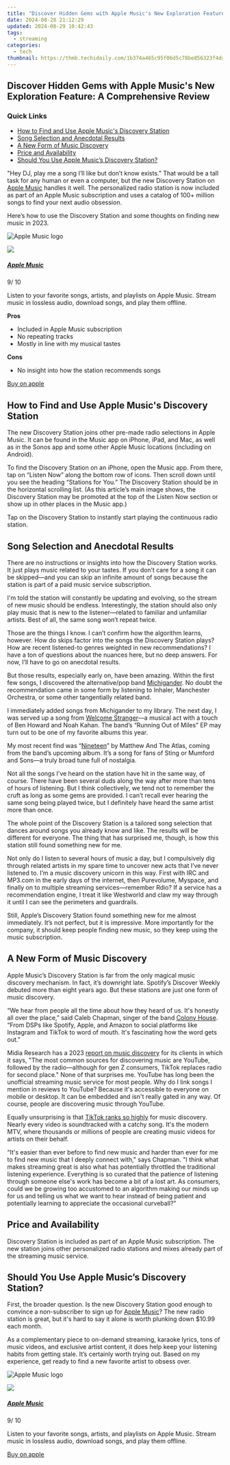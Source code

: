 ```yaml
---
title: "Discover Hidden Gems with Apple Music's New Exploration Feature: A Comprehensive Review"
date: 2024-08-28 21:12:29
updated: 2024-08-29 10:42:43
tags:
  - streaming
categories:
  - tech
thumbnail: https://thmb.techidaily.com/1b374a465c95f06d5c78be856323f4da5e44fdc10fcab5198bc36f19c430691c.jpg
---
```


## Discover Hidden Gems with Apple Music's New Exploration Feature: A Comprehensive Review

### Quick Links

* [How to Find and Use Apple Music's Discovery Station](https://win-able.techidaily.com/comprehensive-guide-on-rectifying-stuttering-glitches-in-gearbox-softwares-borderlands-3/)
* [Song Selection and Anecdotal Results](https://win11.techidaily.com/altering-system-index-for-optimization/)
* [A New Form of Music Discovery](https://win11-tips.techidaily.com/demystifying-windows-executable-and-linker-format-pe/)
* [Price and Availability](https://youtube-videos.techidaily.com/updated-cutting-edge-tips-for-professional-youtube-content-creation/)
* [Should You Use Apple Music’s Discovery Station?](https://blog-min.techidaily.com/how-to-recover-lost-data-from-iphone-se-2020-after-ios-update-stellar-by-stellar-data-recovery-ios-iphone-data-recovery/)

 "Hey DJ, play me a song I’ll like but don’t know exists." That would be a tall task for any human or even a computer, but the new Discovery Station on [Apple Music](https://shop-links.co/link/?exclusive=1&publisher%5Fslug=howtogeek&u1=UUhtgUeUpU2000327&article%5Fname=Apple+Music+Discovery+Station+Review%3A+New+Music+Right+Under+Your+Nose&article%5Furl=https%3A%2F%2Fwww.howtogeek.com%2Fapple-music-discovery-station-review%2F&url=https%3A%2F%2Fmusic.apple.com%2Fus%2Fsubscribe&ourl=https%3A%2F%2Fmusic.apple.com%2Fsubscribe) handles it well. The personalized radio station is now included as part of an Apple Music subscription and uses a catalog of 100+ million songs to find your next audio obsession.

 Here’s how to use the Discovery Station and some thoughts on finding new music in 2023.

![Apple Music logo](https://static1.howtogeekimages.com/wordpress/wp-content/uploads/2023/09/apple-music-logo.png) 

![](https://static1.howtogeekimages.com/wordpresshttps://static0.howtogeekimages.com/wordpress/wp-content/uploads/2023/07/2023-howtogeek-ec_final.png) 

##### [Apple Music](https://android-unlock.techidaily.com/in-2024-how-to-show-wi-fi-password-on-oppo-a79-5g-by-drfone-android/) 

9/ 10 

Listen to your favorite songs, artists, and playlists on Apple Music. Stream music in lossless audio, download songs, and play them offline.

**Pros** 
* Included in Apple Music subscription
* No repeating tracks
* Mostly in line with my musical tastes

**Cons** 
* No insight into how the station recommends songs

[Buy on apple](https://shop-links.co/link/?exclusive=1&publisher%5Fslug=howtogeek&u1=UUhtgUeUpU2000327&article%5Fname=Apple+Music+Discovery+Station+Review%3A+New+Music+Right+Under+Your+Nose&article%5Furl=https%3A%2F%2Fwww.howtogeek.com%2Fapple-music-discovery-station-review%2F&url=https%3A%2F%2Fmusic.apple.com%2Fus%2Fsubscribe&ourl=https%3A%2F%2Fmusic.apple.com%2Fsubscribe) 

##  How to Find and Use Apple Music's Discovery Station

 The new Discovery Station joins other pre-made radio selections in Apple Music. It can be found in the Music app on iPhone, iPad, and Mac, as well as in the Sonos app and some other Apple Music locations (including on Android).

 To find the Discovery Station on an iPhone, open the Music app. From there, tap on “Listen Now” along the bottom row of icons. Then scroll down until you see the heading “Stations for You.” The Discovery Station should be in the horizontal scrolling list. (As this article’s main image shows, the Discovery Station may be promoted at the top of the Listen Now section or show up in other places in the Music app.)

 Tap on the Discovery Station to instantly start playing the continuous radio station.

##  Song Selection and Anecdotal Results

 There are no instructions or insights into how the Discovery Station works. It just plays music related to your tastes. If you don’t care for a song it can be skipped—and you can skip an infinite amount of songs because the station is part of a paid music service subscription.

 I'm told the station will constantly be updating and evolving, so the stream of new music should be endless. Interestingly, the station should also only play music that is new to the listener—related to familiar and unfamiliar artists. Best of all, the same song won’t repeat twice.

 Those are the things I know. I can’t confirm how the algorithm learns, however. How do skips factor into the songs the Discovery Station plays? How are recent listened-to genres weighted in new recommendations? I have a ton of questions about the nuances here, but no deep answers. For now, I’ll have to go on anecdotal results.

 But those results, especially early on, have been amazing. Within the first few songs, I discovered the alternative/pop band [Michigander](https://www.michiganderband.com/). No doubt the recommendation came in some form by listening to Inhaler, Manchester Orchestra, or some other tangentially related band.

 I immediately added songs from Michigander to my library. The next day, I was served up a song from [Welcome Stranger](https://www.instagram.com/welcomestrangerband/)—a musical act with a touch of Ben Howard and Noah Kahan. The band’s “Running Out of Miles” EP may turn out to be one of my favorite albums this year.

 My most recent find was “[Nineteen](https://youtu.be/vZTay%5FgCrsg?list=OLAK5uy%5FnVMK-UZYAjdmE-gnGzPNt6RRDQP-goN6M)” by Matthew And The Atlas, coming from the band’s upcoming album. It’s a song for fans of Sting or Mumford and Sons—a truly broad tune full of nostalgia.

 Not all the songs I've heard on the station have hit in the same way, of course. There have been several duds along the way after more than tens of hours of listening. But I think collectively, we tend not to remember the cruft as long as some gems are provided. I can’t recall ever hearing the same song being played twice, but I definitely have heard the same artist more than once.

 The whole point of the Discovery Station is a tailored song selection that dances around songs you already know and like. The results will be different for everyone. The thing that has surprised me, though, is how this station still found something new for me.

 Not only do I listen to several hours of music a day, but I compulsively dig through related artists in my spare time to uncover new acts that I’ve never listened to. I’m a music discovery unicorn in this way. First with IRC and MP3.com in the early days of the internet, then Purevolume, Myspace, and finally on to multiple streaming services—remember Rdio? If a service has a recommendation engine, I treat it like Westworld and claw my way through it until I can see the perimeters and guardrails.

 Still, Apple’s Discovery Station found something new for me almost immediately. It’s not perfect, but it is impressive. More importantly for the company, it should keep people finding new music, so they keep using the music subscription.

##  A New Form of Music Discovery

 Apple Music’s Discovery Station is far from the only magical music discovery mechanism. In fact, it’s downright late. Spotify’s Discover Weekly debuted more than eight years ago. But these stations are just one form of music discovery.

 “We hear from people all the time about how they heard of us. It's honestly all over the place,” said Caleb Chapman, singer of the band [Colony House](http://www.colonyhousemusic.com/). “From DSPs like Spotify, Apple, and Amazon to social platforms like Instagram and TikTok to word of mouth. It's fascinating how the word gets out.”

 Midia Research has a 2023 [report on music discovery](https://midiaresearch.com/blog/music-discovery-in-2023-is-about-the-journey-not-the-moment) for its clients in which it says, "The most common sources for discovering music are YouTube, followed by the radio—although for gen Z consumers, TikTok replaces radio for second place." None of that surprises me. YouTube has long been the unofficial streaming music service for most people. Why do I link songs I mention in reviews to YouTube? Because it's accessible to everyone on mobile or desktop. It can be embedded and isn't really gated in any way. Of course, people are discovering music through YouTube.

 Equally unsurprising is that [TikTok ranks so highly](https://instagram-video-recordings.techidaily.com/from-portrait-to-landscape-the-ultimate-guide-to-instagram-video-spins/) for music discovery. Nearly every video is soundtracked with a catchy song. It's the modern MTV, where thousands or millions of people are creating music videos for artists on their behalf.

 “It's easier than ever before to find new music and harder than ever for me to find new music that I deeply connect with," says Chapman. "I think what makes streaming great is also what has potentially throttled the traditional listening experience. Everything is so curated that the patience of listening through someone else's work has become a bit of a lost art. As consumers, could we be growing too accustomed to an algorithm making our minds up for us and telling us what we want to hear instead of being patient and potentially learning to appreciate the occasional curveball?”

##  Price and Availability

 Discovery Station is included as part of an Apple Music subscription. The new station joins other personalized radio stations and mixes already part of the streaming music service.

##  Should You Use Apple Music’s Discovery Station?

 First, the broader question. Is the new Discovery Station good enough to convince a non-subscriber to sign up for [Apple Music](https://shop-links.co/link/?exclusive=1&publisher%5Fslug=howtogeek&u1=UUhtgUeUpU2000327&article%5Fname=Apple+Music+Discovery+Station+Review%3A+New+Music+Right+Under+Your+Nose&article%5Furl=https%3A%2F%2Fwww.howtogeek.com%2Fapple-music-discovery-station-review%2F&url=https%3A%2F%2Fmusic.apple.com%2Fus%2Fsubscribe&ourl=https%3A%2F%2Fmusic.apple.com%2Fsubscribe)? The new radio station is great, but it's hard to say it alone is worth plunking down $10.99 each month.

 As a complementary piece to on-demand streaming, karaoke lyrics, tons of music videos, and exclusive artist content, it does help keep your listening habits from getting stale. It’s certainly worth trying out. Based on my experience, get ready to find a new favorite artist to obsess over.

![Apple Music logo](https://static1.howtogeekimages.com/wordpress/wp-content/uploads/2023/09/apple-music-logo.png) 

![](https://static1.howtogeekimages.com/wordpresshttps://static0.howtogeekimages.com/wordpress/wp-content/uploads/2023/07/2023-howtogeek-ec_final.png) 

##### [Apple Music](https://android-unlock.techidaily.com/in-2024-how-to-show-wi-fi-password-on-oppo-a79-5g-by-drfone-android/) 

9/ 10 

Listen to your favorite songs, artists, and playlists on Apple Music. Stream music in lossless audio, download songs, and play them offline.

[Buy on apple](https://shop-links.co/link/?exclusive=1&publisher%5Fslug=howtogeek&u1=UUhtgUeUpU2000327&article%5Fname=Apple+Music+Discovery+Station+Review%3A+New+Music+Right+Under+Your+Nose&article%5Furl=https%3A%2F%2Fwww.howtogeek.com%2Fapple-music-discovery-station-review%2F&url=https%3A%2F%2Fmusic.apple.com%2Fus%2Fsubscribe&ourl=https%3A%2F%2Fmusic.apple.com%2Fsubscribe)

<ins class="adsbygoogle"
     style="display:block"
     data-ad-format="autorelaxed"
     data-ad-client="ca-pub-7571918770474297"
     data-ad-slot="1223367746"></ins>



<ins class="adsbygoogle"
     style="display:block"
     data-ad-client="ca-pub-7571918770474297"
     data-ad-slot="8358498916"
     data-ad-format="auto"
     data-full-width-responsive="true"></ins>
